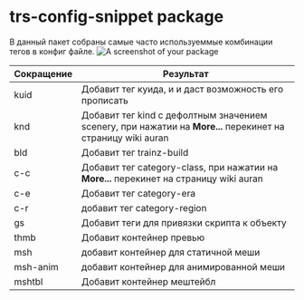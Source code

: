 # trs-config-snippet package

В данный пакет собраны самые часто используеммые комбинации тегов в конфиг файле.
![A screenshot of your package](https://tswteam.ru/img/snippet_trs.gif)


| Сокращение  | Результат |
|-----------|--------|
| kuid | Добавит тег куида, и и даст возможность его прописать	|
| knd	 | Добавит тег kind с дефолтным значением scenery, при нажатии на **More...** перекинет на страницу wiki auran	|
| bld	 | Добавит тег trainz-build	|
| c-c	 | Добавит тег category-class, при нажатии на **More...** перекинет на страницу wiki auran	|
| c-e	 | Добавит тег category-era	|
| c-r	 | добавит тег category-region	|
| gs	 | Добавит теги для привязки скрипта к объекту	|
| thmb	 | Добавит контейнер превью	|
| msh	 | добавит контейнер для статичной меши	|
| msh-anim	 | добавит контейнер для анимированной меши	|
| mshtbl	 | Добавит контейнер мештейбл	|

